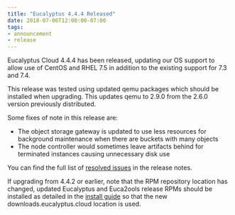 ```yaml
---
title: "Eucalyptus 4.4.4 Released"
date: 2018-07-06T12:00:00-07:00
tags:
- announcement
- release
---
```


Eucalyptus Cloud 4.4.4 has been released, updating our OS support to allow use of CentOS and RHEL 7.5 in addition to
the existing support for 7.3 and 7.4.

This release was tested using updated qemu packages which should be installed when upgrading. This updates qemu to 2.9.0
from the 2.6.0 version previously distributed.

<!--more-->

Some fixes of note in this release are:

* The object storage gateway is updated to use less resources for background maintenance when there are buckets with many objects
* The node controller would sometimes leave artifacts behind for terminated instances causing unnecessary disk use

You can find the full list of 
[resolved issues](https://docs.eucalyptus.cloud/eucalyptus/4.4.4/index.html#release-notes/4.4.4/4.4.4_rn_resolved.html) 
in the release notes.

If upgrading from 4.4.2 or earlier, note that the RPM repository location has changed, updated Eucalyptus and Euca2ools 
release RPMs should be installed as detailed in the 
[install guide](https://docs.eucalyptus.cloud/eucalyptus/4.4.4/install-guide/installing_euca_release.html)
so that the new downloads.eucalyptus.cloud location is used.

